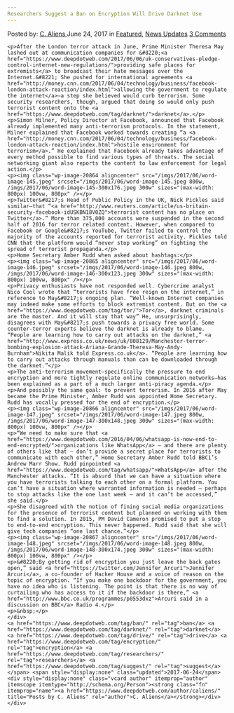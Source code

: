 ```yaml
---
Researchers Suggest a Ban on Encryption Will Drive Darknet Use
---
```

<article class="post-listing post-20855 post type-post status-publish format-standard has-post-thumbnail hentry  tag-ban tag-darknet tag-drive tag-encryption tag-researchers tag-suggest">
    <div class="post-inner">
        <span>Posted by: <a href="https://www.deepdotweb.com/author/caliens/" title="">C. Aliens </a></span>
    <span>June 24, 2017</span>
    <span>in <a href="https://www.deepdotweb.com/category/deepdot-news/" rel="category tag">Featured</a>, <a href="https://www.deepdotweb.com/category/news-updates/" rel="category tag">News Updates</a></span>
    <span><a href="https://www.deepdotweb.com/2017/06/24/researchers-suggest-ban-encryption-will-drive-darknet-use/#comments">3 Comments</a></span>
    </p>
    <div class="clear"></div>
    
    <p>After the London terror attack in June, Prime Minister Theresa May lashed out at communication companies for &#8220;<a href="https://www.deepdotweb.com/2017/06/06/uk-conservatives-pledge-control-internet-new-regulations/">providing safe places for extremists</a> to broadcast their hate messages over the Internet.&#8221; She pushed for international agreements <a href="http://money.cnn.com/2017/06/04/technology/business/facebook-london-attack-reaction/index.html">allowing the government to regulate the internet</a>—a step she believed would curb terrorism. Some security researchers, though, argued that doing so would only push terrorist content onto the <a href="https://www.deepdotweb.com/tag/darknet/">darknet</a>.</p>
    <p>Simon Milner, Policy Director at Facebook, announced that Facebook already implemented many anti-terrorism protocols. In the statement, Milner explained that Facebook worked towards creating “a <a href="http://money.cnn.com/2017/06/04/technology/business/facebook-london-attack-reaction/index.html">hostile environment for terrorism</a>.” He explained that Facebook already takes advantage of every method possible to find various types of threats. The social networking giant also reports the content to law enforcement for legal action.</p>
    <p><img class="wp-image-20864 aligncenter" src="/imgs/2017/06/word-image-145.jpeg" srcset="/imgs/2017/06/word-image-145.jpeg 800w, /imgs/2017/06/word-image-145-300x176.jpeg 300w" sizes="(max-width: 800px) 100vw, 800px" /></p>
    <p>Twitter&#8217;s Head of Public Policy in the UK, Nick Pickles said similar—that “<a href="http://www.reuters.com/article/us-britain-security-facebook-idUSKBN18V0ZQ">terrorist content has no place on Twitter</a>.” More than 375,000 accounts were suspended in the second half of 2016 for terror related content. However, when compared to Facebook or Google&#8217;s YouTube, Twitter failed to control the majority of the accounts reported for terrorist activity. Pickles told CNN that the platform would “never stop working” on fighting the spread of terrorist propaganda.</p>
    <p>Home Secretary Amber Rudd when asked about hashtags:</p>
    <p><img class="wp-image-20865 aligncenter" src="/imgs/2017/06/word-image-146.jpeg" srcset="/imgs/2017/06/word-image-146.jpeg 800w, /imgs/2017/06/word-image-146-300x123.jpeg 300w" sizes="(max-width: 800px) 100vw, 800px" /></p>
    <p>Privacy enthusiasts have not responded well. Cybercrime analyst Nico Cool wrote that “terrorists have free reign on the internet,” in reference to May&#8217;s ongoing plan. “Well-known Internet companies may indeed make some efforts to block extremist content. But on the <a href="https://www.deepdotweb.com/tag/tor/">Tor</a>, darknet criminals are the master. And it will stay that way” He, unsurprisingly, disagrees with May&#8217;s push towards a privacy free world. Some counter-terror experts believe the darknet is already to blame. “People are learning how to carry out attacks on the darknet,” <a href="http://www.express.co.uk/news/uk/808129/Manchester-terror-bombing-explosion-attack-Ariana-Grande-Theresa-May-Andy-Burnham">Nikita Malik told Express.co.uk</a>. “People are learning how to carry out attacks through manuals than can be downloaded through the darknet.”</p>
    <p>The anti-terrorism movement—specifically the pressure to end encryption and more tightly regulate online communication networks—has been explained as a part of a much larger anti-piracy agenda.</p>
    <p>And possibly the same goal: to prevent terrorism. In 2016 after May became the Prime Minister, Amber Rudd was appointed Home Secretary. Rudd has vocally pressed for the end of encryption.</p>
    <p><img class="wp-image-20866 aligncenter" src="/imgs/2017/06/word-image-147.jpeg" srcset="/imgs/2017/06/word-image-147.jpeg 800w, /imgs/2017/06/word-image-147-300x148.jpeg 300w" sizes="(max-width: 800px) 100vw, 800px" /></p>
    <p>“We need to make sure that <a href="https://www.deepdotweb.com/2016/04/06/whatsapp-is-now-end-to-end-encrypted/">organizations like Whats­App</a> — and there are plenty of others like that — don’t provide a secret place for terrorists to communicate with each other,” Home Secretary Amber Rudd told BBC1’s Andrew Marr Show. Rudd pinpointed <a href="https://www.deepdotweb.com/tag/whatsapp/">WhatsApp</a> after the Manchester attacks. “It is absurd that we can have a situation where you have ­terrorists talking to each other on a formal platform. You can’t have a situation where warranted information is needed — perhaps to stop attacks like the one last week — and it can’t be accessed,” she said.</p>
    <p>She disagreed with the notion of fining social media organizations for the presence of terrorist content but planned on working with them to find a solution. In 2015, PM David Cameron promised to put a stop to end-to-end encryption. This never happened. Rudd said that she will give tech companies “one last chance.”</p>
    <p><img class="wp-image-20867 aligncenter" src="/imgs/2017/06/word-image-148.jpeg" srcset="/imgs/2017/06/word-image-148.jpeg 800w, /imgs/2017/06/word-image-148-300x174.jpeg 300w" sizes="(max-width: 800px) 100vw, 800px" /></p>
    <p>&#8220;By getting rid of encryption you just leave the back gates open,” said <a href="https://twitter.com/Jennifer_Arcuri">Jennifer Arcuri</a>, a co-founder of Hacker House and a voice of reason on the topic of encryption. “If you make one backdoor for the government, you have no idea who is listening. The point is that there is no way of curtailing who has access to it if the backdoor is there,” <a href="http://www.bbc.co.uk/programmes/p0553dxz">Arcuri said in a discussion on BBC</a> Radio 4.</p>
    <p>&nbsp;</p>
    </div>
    <a href="https://www.deepdotweb.com/tag/ban/" rel="tag">ban</a> <a href="https://www.deepdotweb.com/tag/darknet/" rel="tag">darknet</a> <a href="https://www.deepdotweb.com/tag/drive/" rel="tag">drive</a> <a href="https://www.deepdotweb.com/tag/encryption/" rel="tag">encryption</a> <a href="https://www.deepdotweb.com/tag/researchers/" rel="tag">researchers</a> <a href="https://www.deepdotweb.com/tag/suggest/" rel="tag">suggest</a></span> <span style="display:none" class="updated">2017-06-24</span>
    <div style="display:none" class="vcard author" itemprop="author" itemscope itemtype="http://schema.org/Person"><strong class="fn" itemprop="name"><a href="https://www.deepdotweb.com/author/caliens/" title="Posts by C. Aliens" rel="author">C. Aliens</a></strong></div>
    </div>
</article>

